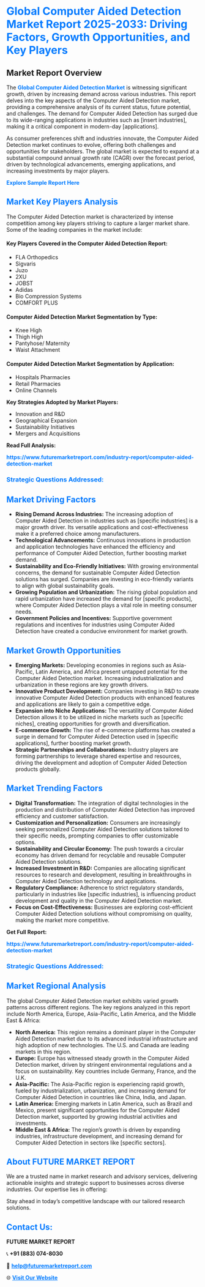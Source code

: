 <h1 style="color: #007BFF;">Global Computer Aided Detection Market Report 2025-2033: Driving Factors, Growth Opportunities, and Key Players</h1>

<section id="overview">
<h2>Market Report Overview</h2>
<p>The <a href="https://www.futuremarketreport.com/industry-report/computer-aided-detection-market" style="color: #007BFF; text-decoration: none;"><strong>Global Computer Aided Detection Market</strong></a> is witnessing significant growth, driven by increasing demand across various industries. This report delves into the key aspects of the Computer Aided Detection market, providing a comprehensive analysis of its current status, future potential, and challenges. The demand for Computer Aided Detection has surged due to its wide-ranging applications in industries such as [insert industries], making it a critical component in modern-day [applications].</p>
<p>As consumer preferences shift and industries innovate, the Computer Aided Detection market continues to evolve, offering both challenges and opportunities for stakeholders. The global market is expected to expand at a substantial compound annual growth rate (CAGR) over the forecast period, driven by technological advancements, emerging applications, and increasing investments by major players.</p>
</section>

<section id="overview">
<p><a href="https://www.futuremarketreport.com/request-sample/reportId=34260" style="color: #007BFF; text-decoration: none;"><strong>Explore Sample Report Here</strong></a></p>
</section>

<section id="key-players">
<h2 style="color: #007BFF;">Market Key Players Analysis</h2>
<p>The Computer Aided Detection market is characterized by intense competition among key players striving to capture a larger market share. Some of the leading companies in the market include:</p>
<h4>Key Players Covered in the Computer Aided Detection Report:</h4>
<ul><li>FLA Orthopedics</li><li>Sigvaris</li><li>Juzo</li><li>2XU</li><li>JOBST</li><li>Adidas</li><li>Bio Compression Systems</li><li>COMFORT PLUS</li></ul>
<h4>Computer Aided Detection Market Segmentation by Type:</h4>
<ul><li>Knee High</li><li>Thigh High</li><li>Pantyhose/ Maternity</li><li>Waist Attachment</li></ul>

<h4>Computer Aided Detection Market Segmentation by Application:</h4>
<ul><li>Hospitals Pharmacies</li><li>Retail Pharmacies</li><li>Online Channels</li></ul>
<p><strong>Key Strategies Adopted by Market Players:</strong></p>
<ul>
<li>Innovation and R&D</li>
<li>Geographical Expansion</li>
<li>Sustainability Initiatives</li>
<li>Mergers and Acquisitions</li>
</ul>
</section>

<section>
<p><strong>Read Full Analysis: </strong></p><a href="https://www.futuremarketreport.com/industry-report/computer-aided-detection-market" style="color: #007BFF; text-decoration: none;"><strong>https://www.futuremarketreport.com/industry-report/computer-aided-detection-market</strong></a>
<h3 style="color: #007BFF;">Strategic Questions Addressed:</h3>
</section>

<section id="driving-factors">
<h2 style="color: #007BFF;">Market Driving Factors</h2>
<ul>
<li><strong>Rising Demand Across Industries:</strong> The increasing adoption of Computer Aided Detection in industries such as [specific industries] is a major growth driver. Its versatile applications and cost-effectiveness make it a preferred choice among manufacturers.</li>
<li><strong>Technological Advancements:</strong> Continuous innovations in production and application technologies have enhanced the efficiency and performance of Computer Aided Detection, further boosting market demand.</li>
<li><strong>Sustainability and Eco-Friendly Initiatives:</strong> With growing environmental concerns, the demand for sustainable Computer Aided Detection solutions has surged. Companies are investing in eco-friendly variants to align with global sustainability goals.</li>
<li><strong>Growing Population and Urbanization:</strong> The rising global population and rapid urbanization have increased the demand for [specific products], where Computer Aided Detection plays a vital role in meeting consumer needs.</li>
<li><strong>Government Policies and Incentives:</strong> Supportive government regulations and incentives for industries using Computer Aided Detection have created a conducive environment for market growth.</li>
</ul>
</section>

<section id="growth-opportunities">
<h2 style="color: #007BFF;">Market Growth Opportunities</h2>
<ul>
<li><strong>Emerging Markets:</strong> Developing economies in regions such as Asia-Pacific, Latin America, and Africa present untapped potential for the Computer Aided Detection market. Increasing industrialization and urbanization in these regions are key growth drivers.</li>
<li><strong>Innovative Product Development:</strong> Companies investing in R&D to create innovative Computer Aided Detection products with enhanced features and applications are likely to gain a competitive edge.</li>
<li><strong>Expansion into Niche Applications:</strong> The versatility of Computer Aided Detection allows it to be utilized in niche markets such as [specific niches], creating opportunities for growth and diversification.</li>
<li><strong>E-commerce Growth:</strong> The rise of e-commerce platforms has created a surge in demand for Computer Aided Detection used in [specific applications], further boosting market growth.</li>
<li><strong>Strategic Partnerships and Collaborations:</strong> Industry players are forming partnerships to leverage shared expertise and resources, driving the development and adoption of Computer Aided Detection products globally.</li>
</ul>
</section>

<section id="trending-factors">
<h2 style="color: #007BFF;">Market Trending Factors</h2>
<ul>
<li><strong>Digital Transformation:</strong> The integration of digital technologies in the production and distribution of Computer Aided Detection has improved efficiency and customer satisfaction.</li>
<li><strong>Customization and Personalization:</strong> Consumers are increasingly seeking personalized Computer Aided Detection solutions tailored to their specific needs, prompting companies to offer customizable options.</li>
<li><strong>Sustainability and Circular Economy:</strong> The push towards a circular economy has driven demand for recyclable and reusable Computer Aided Detection solutions.</li>
<li><strong>Increased Investment in R&D:</strong> Companies are allocating significant resources to research and development, resulting in breakthroughs in Computer Aided Detection technology and applications.</li>
<li><strong>Regulatory Compliance:</strong> Adherence to strict regulatory standards, particularly in industries like [specific industries], is influencing product development and quality in the Computer Aided Detection market.</li>
<li><strong>Focus on Cost-Effectiveness:</strong> Businesses are exploring cost-efficient Computer Aided Detection solutions without compromising on quality, making the market more competitive.</li>
</ul>
</section>

<section>
<p><strong>Get Full Report: </strong></p><a href="https://www.futuremarketreport.com/industry-report/computer-aided-detection-market" style="color: #007BFF; text-decoration: none;"><strong>https://www.futuremarketreport.com/industry-report/computer-aided-detection-market</strong></a>
<h3 style="color: #007BFF;">Strategic Questions Addressed:</h3>
</section>


<section id="regional-analysis">
<h2 style="color: #007BFF;">Market Regional Analysis</h2>
<p>The global Computer Aided Detection market exhibits varied growth patterns across different regions. The key regions analyzed in this report include North America, Europe, Asia-Pacific, Latin America, and the Middle East & Africa:</p>
<ul>
<li><strong>North America:</strong> This region remains a dominant player in the Computer Aided Detection market due to its advanced industrial infrastructure and high adoption of new technologies. The U.S. and Canada are leading markets in this region.</li>
<li><strong>Europe:</strong> Europe has witnessed steady growth in the Computer Aided Detection market, driven by stringent environmental regulations and a focus on sustainability. Key countries include Germany, France, and the U.K.</li>
<li><strong>Asia-Pacific:</strong> The Asia-Pacific region is experiencing rapid growth, fueled by industrialization, urbanization, and increasing demand for Computer Aided Detection in countries like China, India, and Japan.</li>
<li><strong>Latin America:</strong> Emerging markets in Latin America, such as Brazil and Mexico, present significant opportunities for the Computer Aided Detection market, supported by growing industrial activities and investments.</li>
<li><strong>Middle East & Africa:</strong> The region’s growth is driven by expanding industries, infrastructure development, and increasing demand for Computer Aided Detection in sectors like [specific sectors].</li>
</ul>
</section>

<footer>
<h2 style="color: #007BFF;">About FUTURE MARKET REPORT</h2>
<p>We are a trusted name in market research and advisory services, delivering actionable insights and strategic support to businesses across diverse industries. Our expertise lies in offering:</p>

<p>Stay ahead in today’s competitive landscape with our tailored research solutions.</p>

<h2 style="color: #007BFF;">Contact Us:</h2>
<p><strong>FUTURE MARKET REPORT</strong></p>
<p>📞 <strong>+91 (883) 074-8030</strong></p>
<p>📧 <strong><a href="mailto:help@futuremarketreport.com" style="color: #007BFF;">help@futuremarketreport.com</a></strong></p>
<p>🌐 <strong><a href="https://www.futuremarketreport.com/" style="color: #007BFF;">Visit Our Website</a></strong></p>
</footer>